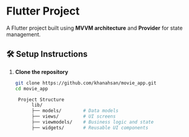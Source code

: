 # Flutter Project

A Flutter project built using **MVVM architecture** and **Provider** for state management.

## 🛠️ Setup Instructions

1. **Clone the repository**
   ```bash
   git clone https://github.com/khanahsan/movie_app.git
   cd movie_app
   
    Project Structure
         lib/
         ├── models/        # Data models
         ├── views/         # UI screens
         ├── viewmodels/    # Business logic and state
         ├── widgets/       # Reusable UI components